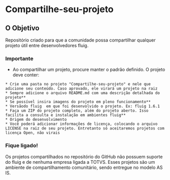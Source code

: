 # Compartilhe-seu-projeto

O Objetivo
----
Repositório criado para que a comunidade possa compartilhar qualquer projeto útil entre desenvolvedores fluig.

### Importante

* Ao compartilhar um projeto, procure manter o padrão definido. O projeto deve conter:
```
* Crie uma pasta no projeto "Compartilhe-seu-projeto" e nele que adicione seu conteúdo. Caso aprovado, ele virará um projeto na raiz
* Sempre adicione o arquivo README.md com uma descrição detalhada do projeto**
* Se possível insira imagens do projeto em pleno funcionamento**
* Versãodo fluig  em que foi desenvolvido o projeto. Ex: fluig 1.6.1
* Faça um ZIP do projeto completo, além do projeto aberto. Isso facilita a consulta e instalação em ambientes fluig**
* Origem do desenvolvimento
* Você poderá adicionar informações de licença, colocando o arquivo LICENSE na raiz de seu projeto. Entretanto só aceitaremos projetos com licença Open, não virais
```

### Fique ligado!

Os projetos compartilhados no repositório do GitHub não possuem suporte do fluig e de nenhuma empresa ligada a TOTVS. Esses projetos são um ambiente de compartilhamento comunitário, sendo entregue no modelo AS IS. 
